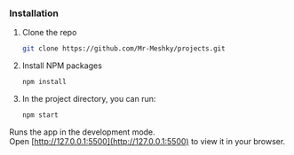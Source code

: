### Installation

1. Clone the repo
   ```sh
   git clone https://github.com/Mr-Meshky/projects.git
   ```
2. Install NPM packages

   ```sh
   npm install
   ```

3. In the project directory, you can run:

   ```sh
   npm start
   ```

Runs the app in the development mode.\
Open [http://127.0.0.1:5500](http://127.0.0.1:5500) to view it in your browser.

<!-- Mr_Meshky -->
